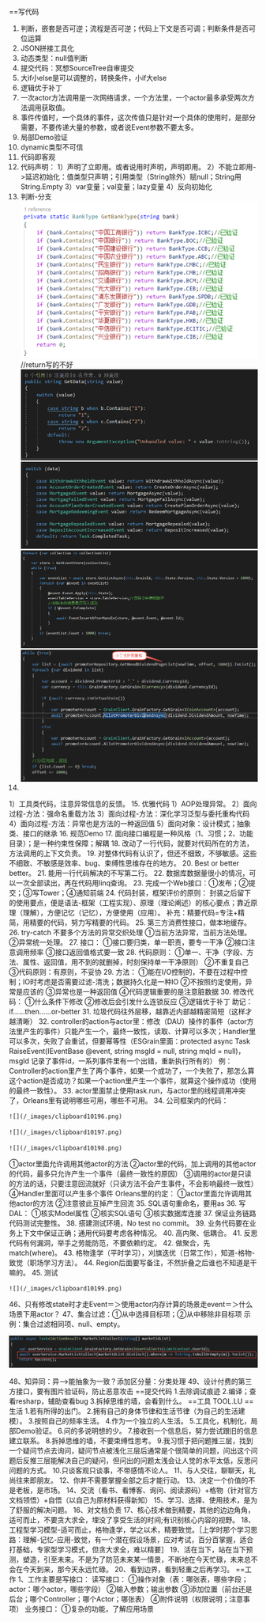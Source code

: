 ==写代码

1. 判断，嵌套是否可逆；流程是否可逆；代码上下文是否可调；判断条件是否可位运算
2. JSON拼接工具化
3. 动态类型：null值判断
4. 提交代码：冥想SourceTree自审提交
5. 大if小else是可以调整的，转换条件，小if大else
6. 逻辑优于补丁
7. 一次actor方法调用是一次网络请求，一个方法里，一个actor最多承受两次方法调用获取值。
8. 事件传值时，一个具体的事件，这次传值只是针对一个具体的使用时，是部分需要，不要传递大量的参数，或者说Event参数不要太多。
9. 局部Demo验证
10. dynamic类型不可信
11. 代码即客观
12. 代码声明：
    1）声明了立即用。或者说用时声明，声明即用。
    2）不能立即用->延迟初始化：值类型只声明；引用类型（String除外）赋null；String用String.Empty
    3）var变量；val变量；lazy变量
    4）反向初始化
13.  判断-分支
    ![](/_images/clipboard.png)
    //return写的不好
    ![](/_images/clipboard10192.png)
    ![](/_images/clipboard10193.png)
     ![](/_images/clipboard10194.png)
     ![](/_images/clipboard10195.png)
14.  
  1）工具类代码，注意异常信息的反馈。
15. 优雅代码
    1）AOP处理异常。
    2）面向过程-方法：强命名重载方法
    3）面向过程-方法：深化学习泛型与委托重构代码
    4）面向过程-方法：异常也是方法的一种返回值
    5）面向对象：设计模式；抽象类、接口的继承
16. 规范Demo
17. 面向接口编程是一种风格（1、习惯；2、功能目录）；是一种约束性保障；解耦
18. 改动了一行代码，就要对代码所在的方法，方法调用的上下文负责。
19. 对整体代码有认识了，但还不细致，不够敏感。这些不细致、不敏感是效率、bug、束缚性思维存在的地方。
20. Best or better better。
21. 能用一行代码解决的不写第二行。
22. 数据库数据量很小的情况，可以一次全部读出，再在代码用linq查询。
23. 完成一个Web接口：①发布；②提交；③写Tower；④通知前端
24. 代码封装，框架评价的原则： 封装之后留下的使用要点，便是语法-框架（工程实现）、原理（理论阐述）的核心要点；靠近原理（理解），方便记忆（记忆），方便使用（应用）。 补充：精要代码=专注+精简，用精要的代码，努力写精要的代码。
25. 第三方消费性接口，做本地缓存。
26. try-catch
    不要多个方法的异常交织处理
    ①当前方法异常，当前方法处理。
    ②异常统一处理。
27. 接口：
    ①接口要归类，单一职责，要专一干净
    ②接口注意调用频率
    ③接口返回值格式要一致
28. 代码原则：
    ①单一、干净（字段、方法、属性、返回值，用不到的就删掉，时刻保持单一干净原则） 
    ②不重复自己
    ③代码原则：有原则，不妥协
29. 方法：
    ①能在I/O控制的，不要在过程中控制；IO时考虑是否需要过滤-清洗；数据持久化是一种IO
②不按照约定使用，异常是应该的
③异常也是一种返回值
④代码逻辑重要的是注意脏数据
30. 修改代码：
    ①什么条件下修改
②修改后会引发什么连锁反应
③逻辑优于补丁
助记：if……then……or-better
31. 垃圾代码往外层移，越靠近内部越精密简短（这样才越清晰）
32. controller的action与actor里：修改（DAU）操作的事件（actor方法里产生的事件）只能产生一个，最终一致性，读取、计算可以多次；Handler里可以多次，失败了会重试，但要幂等性（ESGrain里面：protected async Task<bool> RaiseEvent(IEventBase<K> @event, string msgId = null, string mqId = null)，msgId 记录了事件id，一系列事件里有一个出错，重新执行所有的）
    例：Controller的action里产生了两个事件，如果一个成功了，一个失败了，那怎么算这个action是否成功？如果一个action里产生一个事件，就算这个操作成功（使用的最终一致性）。
33. actor里面禁止使用task.run，与actor里的线程调用冲突了，Orleans里有说明哪些可用，哪些不可用。
34. 公司框架内的代码：

    ![](/_images/clipboard10196.png)

    ![](/_images/clipboard10197.png)

    ![](/_images/clipboard10198.png)
   ①actor里面允许调用其他actor的方法
②actor里的代码，加上调用的其他actor的代码，最多只允许产生一个事件（最终一致性的原因）
③调用的actor是只读的方法的话，只要注意回流就好（只读方法不会产生事件，不会影响最终一致性）
④Handler里面可以产生多个事件
Orleans里的约定：
①actor里面允许调用其他actor的方法
②注意彼此互掉产生回流
35. SQL语句重命名，要用as
36. 写DAL：
    ①核实Model属性
②核实SQL语句
③核实数据库连接
37. 保证业务链路代码测试完整性。
38. 搭建测试环境，No test no commit。
39. 业务代码要在业务上下文中保证正确；通用代码要考虑各种情况。
40. 高内聚、低耦合。
41. 反思代码有何漏洞，举手之劳能防范，不要依赖约定。
42. 做聚合，先match(where)。
43. 格物逢学（平时学习），刈旗迭优（日常工作），知道-格物-致觉（职场学习方法）。
44. Region后面要写备注，不然折叠之后谁也不知道是干嘛的。
45. 测试

    ![](/_images/clipboard10199.png)

46、只有修改state时才走Event＝＞使用actor内存计算的场景走event＝＞什么场景下用actor？
47、集合过滤：①从中选择目标项；②从中移除非目标项
示例：集合过滤相同项、null、empty。

![](/_images/clipboard101910.png)

48、知异同：异-->能抽象为一致？添加区分量：分类处理
49、设计付费的第三方接口，要有图片验证码，防止恶意攻击
==提交代码
1.去除调试痕迹
2.编译；查看resharp，辅助查看bug
3.拆掉思维的墙，会看到什么。
==工具
TOOL.LU
==生活
1.若有所得的出门。
2.拥有自己的身体节律和生活节律（为自己的生活建模）。
3.按照自己的频率生活。
4.作为一个独立的人生活。
5.工具化，机制化，局部Demo验证。
6.问的多说明想的少。
7.接收到一个信息后，努力尝试跟旧的信息建立联系。
8.拆掉思维的墙，不要束缚性思考。
9.我习惯于把问题推三层，找到一个疑问节点去询问，疑问节点被浅化三层后通常是个很简单的问题，问出这个问题后反推三层能解决自己的疑问，但问出的问题太浅会让人觉的水平太低，反思问问题的方式。
10.只谈客观只谈事，不带感情不论人。
11、与人交往，聊聊天，礼尚往来即朋友。
12、你并不需要掌握全部之后才能行动。
13、决定一个价值的不是老板，是市场。
14、交流（看书、看博客、询问、阅读源码）+格物（针对官方文档领悟）+自悟（以自己为原材料获得新知）
15、学习、选择、使用技术，是为了舒服的解决问题。
16、对文档负责
17、核心技术做到精要，其他的边边角角，适可而止，不要贪大求全，埋没了享受生活的时间;有识别核心内容的视野。
18、工程型学习模型-适可而止，格物逢学，学之以术，精要致觉。［上学时那个学习思路：理解-记忆-应用-致觉，有一个潜在假设场景，应对考试，百分百掌握，适合打基础，专家型学习模式，但贪大求全，难以精要］
19、活在当下，站在当下预测，塑造，引至未来。不是为了防范未来某一情景，不断地在今天忙碌，未来总不会在今天到来，那今天永远忙碌。
20、看到边界，看到轻重之后再学习。
==工作
1、工作主要是写接口：
读写接口：
①操作对象（表：哪张表，哪些字段；actor：哪个actor，哪些字段）
②输入参数；输出参数
③添加位置（前台还是后台；哪个Controller；哪个Actor；哪张表）
④附件说明（权限说明；注意事项）
业务接口：
①复杂的功能，了解应用场景
                    